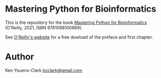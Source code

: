 # Mastering Python for Bioinformatics

This is the repository for the book [Mastering Python for Bioinformatics](https://learning.oreilly.com/library/view/reproducible-bioinformatics-with/9781098100872/) (O'Reilly, 2021, ISBN 9781098100889).

See [O'Reilly's website](https://get.oreilly.com/ind_mastering-python-for-bioinformatics-ch1.html) for a free dowload of the preface and first chapter.

# Author

Ken Youens-Clark <kyclark@gmail.com>

